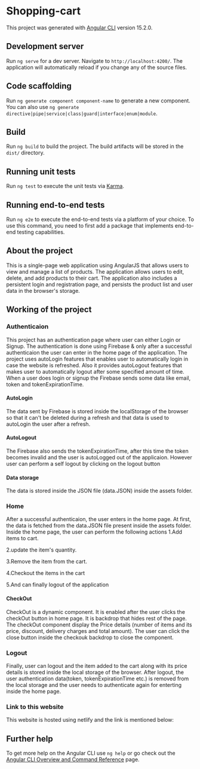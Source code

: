 # Shopping-cart 

This project was generated with [Angular CLI](https://github.com/angular/angular-cli) version 15.2.0.

## Development server

Run `ng serve` for a dev server. Navigate to `http://localhost:4200/`. The application will automatically reload if you change any of the source files.

## Code scaffolding

Run `ng generate component component-name` to generate a new component. You can also use `ng generate directive|pipe|service|class|guard|interface|enum|module`.

## Build

Run `ng build` to build the project. The build artifacts will be stored in the `dist/` directory.

## Running unit tests

Run `ng test` to execute the unit tests via [Karma](https://karma-runner.github.io).

## Running end-to-end tests

Run `ng e2e` to execute the end-to-end tests via a platform of your choice. To use this command, you need to first add a package that implements end-to-end testing capabilities.

## About the project

This is a single-page web application using AngularJS  that allows
users to view and manage a list of products. The application allows users to edit, delete,
and add products to their cart. The application  also includes a persistent login and
registration page, and persists the product list and user data in the browser's storage.

## Working of the project

### Authenticaion
This project has an authentication page where user can either Login or Signup.
The authentication is done using Firebase & only after a successful authenticaion the user can enter in the home page of the application.
The project uses autoLogin features that enables user to automatically login in case the website is refreshed.
Also it provides autoLogout features that makes user to automatically logout after some specified amount of time.
When a user does login or signup the Firebase sends some data like email, token and tokenExpirationTime.
#### AutoLogin
The data sent by Firebase is stored inside the localStorage of the browser so that it can't be deleted during a refresh and that data is used to autoLogin the user after a refresh.
#### AutoLogout
The Firebase also sends the tokenExpirationTime, after this time the token becomes invalid and the user is autoLogged out of the applicaion.
However user can perform a self logout by clicking on the logout button

#### Data storage
The data is stored inside the JSON file (data.JSON) inside the assets folder.

### Home
After a successful authenticaion, the user enters in the home page.
At first, the data is fetched from the data.JSON file present inside the assets folder.
Inside the home page, the user can perform the following actions
1.Add items to cart.

2.update the item's quantity.

3.Remove the item from the cart.

4.Checkout the items in the cart

5.And can finally logout of the application

#### CheckOut
CheckOut is a dynamic component.
It is enabled after the user clicks the checkOut button in home page.
It is backdrop that hides rest of the page.
The checkOut component display the Price details (number of items and its price, discount, delivery charges and total amount).
The user can click the close button inside the checkouk backdrop to close the component.

### Logout
Finally, user can logout and the item added to the cart along with its price details is stored inside the local storage of the browser.
After logout, the user authentication data(token, tokenExpirationTime etc.) is removed from the local storage and the user needs to authenticate again for enterting inside the home page.

### Link to this website
This website is hosted using netlify and the link is mentioned below:




## Further help

To get more help on the Angular CLI use `ng help` or go check out the [Angular CLI Overview and Command Reference](https://angular.io/cli) page.
